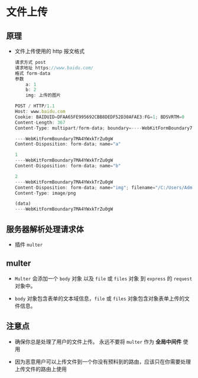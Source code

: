# 文件上传

## 原理

*   文件上传使用的 http 报文格式

    ```javascript
    请求方式 post
    请求地址 https://www.baidu.com/
    格式 form-data
    参数
        a: 1
        b: 2
        img: 上传的图片
    ```

    ```javascript
    POST / HTTP/1.1
    Host: www.baidu.com
    Cookie: BAIDUID=DFAA65FE995692CBB8DEDF52D30AFAE3:FG=1; BDSVRTM=0
    Content-Length: 367
    Content-Type: multipart/form-data; boundary=----WebKitFormBoundary7MA4YWxkTrZu0gW

    ----WebKitFormBoundary7MA4YWxkTrZu0gW
    Content-Disposition: form-data; name="a"

    1
    ----WebKitFormBoundary7MA4YWxkTrZu0gW
    Content-Disposition: form-data; name="b"

    2
    ----WebKitFormBoundary7MA4YWxkTrZu0gW
    Content-Disposition: form-data; name="img"; filename="/C:/Users/Administrator/Desktop/640.png"
    Content-Type: image/png

    (data)
    ----WebKitFormBoundary7MA4YWxkTrZu0gW
    ```

## 服务器解析处理请求体

*   插件 `multer`

## multer

*   `Multer` 会添加一个 `body` 对象 以及 `file` 或 `files` 对象 到 `express` 的 `request` 对象中。

*   `body` 对象包含表单的文本域信息，`file` 或 `files` 对象包含对象表单上传的文件信息。

## 注意点

*   确保你总是处理了用户的文件上传。 永远不要将 `multer` 作为 **全局中间件** 使用

*   因为恶意用户可以上传文件到一个你没有预料到的路由，应该只在你需要处理上传文件的路由上使用
